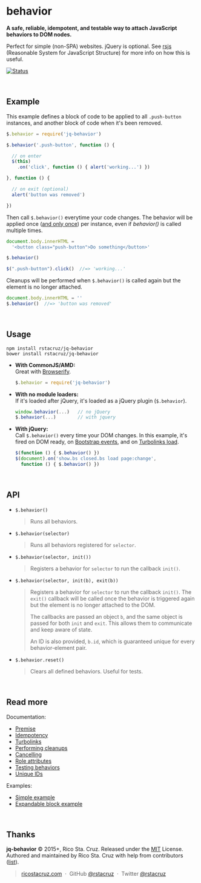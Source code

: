 # behavior

**A safe, reliable, idempotent, and testable way to attach JavaScript behaviors to DOM nodes.**

Perfect for simple (non-SPA) websites. jQuery is optional. See [rsjs][rsjs] (Reasonable System for JavaScript Structure) for more info on how this is useful.

[![Status](https://travis-ci.org/rstacruz/jq-behavior.svg?branch=master)](https://travis-ci.org/rstacruz/jq-behavior "See test builds")


[rsjs]: https://github.com/rstacruz/rsjs

<br>

## Example

This example defines a block of code to be applied to all `.push-button` instances, and another block of code when it's been removed.

```js
$.behavior = require('jq-behavior')

$.behavior('.push-button', function () {

  // on enter
  $(this)
    .on('click', function () { alert('working...') })

}, function () {

  // on exit (optional)
  alert('button was removed')

})
```

Then call `$.behavior()` everytime your code changes. The behavior will be applied once ([and only once][idempotent]) per instance, even if *behavior()* is called multiple times.

```js
document.body.innerHTML =
  '<button class="push-button">Do something</button>'

$.behavior()

$(".push-button").click()  //=> 'working...'
```

Cleanups will be performed when `$.behavior()` is called again but the element is no longer attached.

```js
document.body.innerHTML = ''
$.behavior()  //=> 'button was removed'
```

<br>

## Usage

```
npm install rstacruz/jq-behavior
bower install rstacruz/jq-behavior
```

* **With CommonJS/AMD:**<br>
  Great with [Browserify].

  ```js
  $.behavior = require('jq-behavior')
  ```

* **With no module loaders:**<br>
  If it's loaded after jQuery, it's loaded as a jQuery plugin (`$.behavior`).

  ```js
  window.behavior(...)   // no jQuery
  $.behavior(...)        // with jquery
  ```

* **With jQuery:**<br>
  Call `$.behavior()` every time your DOM changes. In this example, it's fired on DOM ready, on [Bootstrap events], and on [Turbolinks load].

  ```js
  $(function () { $.behavior() })
  $(document).on('show.bs closed.bs load page:change',
    function () { $.behavior() })
  ```

[Bootstrap events]: http://getbootstrap.com/javascript/
[Turbolinks load]: https://github.com/rails/turbolinks#events
[idempotent]: https://en.wiktionary.org/wiki/idempotent
[Browserify]: http://browserify.org/


<br>

## API

* `$.behavior()`

  > Runs all behaviors.

* `$.behavior(selector)`

  > Runs all behaviors registered for `selector`.

* `$.behavior(selector, init())`

  > Registers a behavior for `selector` to run the callback `init()`.

* `$.behavior(selector, init(b), exit(b))`

  > Registers a behavior for `selector` to run the callback `init()`. The `exit()` callback will be called once the behavior is triggered again but the element is no longer attached to the DOM.
  >
  > The callbacks are passed an object `b`, and  the same object is passed for both `init` and `exit`. This allows them to communicate and keep aware of state.
  >
  > An ID is also provided, `b.id`, which is guaranteed unique for every behavior-element pair.

* `$.behavior.reset()`

  > Clears all defined behaviors. Useful for tests.

<br>

## Read more

Documentation:

- [Premise](docs/docs.md#premise)
- [Idempotency](docs/docs.md#idempotency)
- [Turbolinks](docs/docs.md#turbolinks)
- [Performing cleanups](docs/docs.md#performing-cleanups)
- [Cancelling](docs/docs.md#cancelling)
- [Role attributes](docs/docs.md#role-attributes)
- [Testing behaviors](docs/docs.md#testing-behaviors)
- [Unique IDs](docs/docs.md#unique-ids)

Examples:

- [Simple example](examples/simple.js)
- [Expandable block example](examples/expandable.js)

<br>

## Thanks

**jq-behavior** © 2015+, Rico Sta. Cruz. Released under the [MIT] License.<br>
Authored and maintained by Rico Sta. Cruz with help from contributors ([list][contributors]).

> [ricostacruz.com](http://ricostacruz.com) &nbsp;&middot;&nbsp;
> GitHub [@rstacruz](https://github.com/rstacruz) &nbsp;&middot;&nbsp;
> Twitter [@rstacruz](https://twitter.com/rstacruz)

[MIT]: http://mit-license.org/
[contributors]: http://github.com/rstacruz/jq-behavior/contributors
